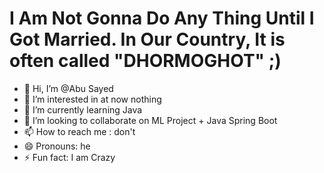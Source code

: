 # I Am Not Gonna Do Any Thing Until I Got Married. In Our Country, It is often called "DHORMOGHOT" ;)


- 👋 Hi, I’m @Abu Sayed
- 👀 I’m interested in at now nothing
- 🌱 I’m currently learning Java 
- 💞️ I’m looking to collaborate on ML Project + Java Spring Boot
- 📫 How to reach me : don't
- 😄 Pronouns: he
- ⚡ Fun fact: I am Crazy

<!---
coder-black-mamba/coder-black-mamba is a ✨ special ✨ repository because its `README.md` (this file) appears on your GitHub profile.
You can click the Preview link to take a look at your changes.
--->
